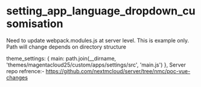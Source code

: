 # setting_app_language_dropdown_cusomisation
Need to update webpack.modules.js at server level. This is example only. Path will change depends on directory structure 

  theme_settings: { main: path.join(__dirname, 'themes/magentacloud25/custom/apps/settings/src',
   'main.js') },
 Server repo refrence:- 
 https://github.com/nextmcloud/server/tree/nmc/poc-vue-changes